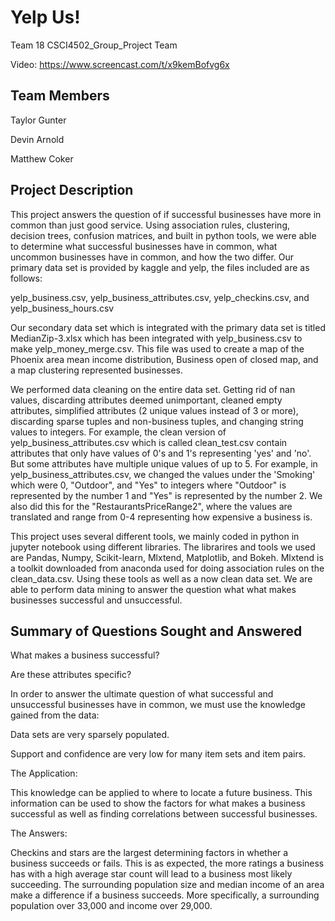 # Yelp Us! 

Team 18 CSCI4502_Group_Project Team 

Video: https://www.screencast.com/t/x9kemBofvg6x

## Team Members

Taylor Gunter

Devin Arnold

Matthew Coker

## Project Description
This project answers the question of if successful businesses have more in common than just good service. Using association rules, clustering, decision trees, confusion matrices, and built in python tools, we were able to determine what successful businesses have in common, what uncommon businesses have in common, and how the two differ. Our primary data set is provided by kaggle and yelp, the files included are as follows:

yelp_business.csv,
yelp_business_attributes.csv, yelp_checkins.csv, and
yelp_business_hours.csv

Our secondary data set which is integrated with the primary data set is titled MedianZip-3.xlsx which has been integrated with yelp_business.csv to make yelp_money_merge.csv. This file was used to create a map of the Phoenix area mean income distribution, Business open of closed map, and a map clustering represented businesses.

We performed data cleaning on the entire data set. Getting rid of nan values, discarding attributes deemed unimportant, cleaned empty attributes, simplified attributes (2 unique values instead of 3 or more), discarding sparse tuples and non-business tuples, and changing string values to integers. For example, the clean version of yelp_business_attributes.csv which is called clean_test.csv contain attributes that only have values of 0's and 1's representing 'yes' and 'no'. But some attributes have multiple unique values of up to 5. For example, in yelp_business_attributes.csv, we changed the values under the 'Smoking' which were 0, "Outdoor", and "Yes" to integers where "Outdoor" is represented by the number 1 and "Yes" is represented by the number 2. We also did this for the "RestaurantsPriceRange2", where the values are translated and range from 0-4 representing how expensive a business is.

This project uses several different tools, we mainly coded in python in jupyter notebook using different libraries. The librarires and tools we used are Pandas, Numpy, Scikit-learn, Mlxtend, Matplotlib, and Bokeh. Mlxtend is a toolkit downloaded from anaconda used for doing association rules on the clean_data.csv. Using these tools as well as a now clean data set. We are able to perform data mining to answer the question what what makes businesses successful and unsuccessful.

## Summary of Questions Sought and Answered

What makes a business successful?

Are these attributes specific?

In order to answer the ultimate question of what successful and unsuccessful businesses have in common, we must use the knowledge gained from the data:

Data sets are very sparsely populated.

Support and confidence are very low for many item sets and item pairs.

The Application:

This knowledge can be applied to where to locate a future business. This information can be used to show the factors for what makes a business successful as well as finding correlations between successful businesses.

The Answers:

Checkins and stars are the largest determining factors in whether a business succeeds or fails. This is as expected, the more ratings a business has with a high average star count will lead to a business most likely succeeding. The surrounding population size and median income of an area make a difference if a business succeeds. More specifically, a surrounding population over 33,000 and income over 29,000. 












